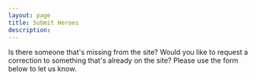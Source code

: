 ```yaml
---
layout: page
title: Submit Heroes
description: 
---
```


Is there someone that's missing from the site? Would you like to request a correction to something that's already on the site? Please use the form below to let us know.